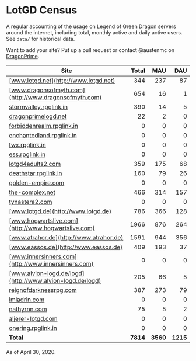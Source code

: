 # LotGD Census
A regular accounting of the usage on Legend of Green Dragon servers around the internet, including total, monthly active and daily active users. See `data/` for historical data.

Want to add your site? Put up a pull request or contact @austenmc on [DragonPrime](http://dragonprime.net).


Site | Total | MAU | DAU
--- | ---:| ---:| ---:
[www.lotgd.net](http://www.lotgd.net)|344|237|87
[www.dragonsofmyth.com](http://www.dragonsofmyth.com)|654|16|1
[stormvalley.rpglink.in](http://stormvalley.rpglink.in)|390|14|5
[dragonprimelogd.net](http://dragonprimelogd.net)|22|2|0
[forbiddenrealm.rpglink.in](http://forbiddenrealm.rpglink.in)|0|0|0
[enchantedland.rpglink.in](http://enchantedland.rpglink.in)|0|0|0
[twx.rpglink.in](http://twx.rpglink.in)|0|0|0
[ess.rpglink.in](http://ess.rpglink.in)|0|0|0
[lotgd4adults2.com](http://lotgd4adults2.com)|359|175|68
[deathstar.rpglink.in](http://deathstar.rpglink.in)|160|79|26
[golden-empire.com](http://golden-empire.com)|0|0|0
[the-complex.net](http://the-complex.net)|466|314|157
[tynastera2.com](http://tynastera2.com)|0|0|0
[www.lotgd.de](http://www.lotgd.de)|786|366|128
[www.hogwartslive.com](http://www.hogwartslive.com)|1966|876|264
[www.atrahor.de](http://www.atrahor.de)|1591|944|356
[www.eassos.de](http://www.eassos.de)|409|193|37
[www.innersinners.com](http://www.innersinners.com)|0|0|0
[www.alvion-logd.de/logd](http://www.alvion-logd.de/logd)|205|66|5
[reignofdarknessrpg.com](http://reignofdarknessrpg.com)|387|273|79
[imladrin.com](http://imladrin.com)|0|0|0
[nathyrnn.com](http://nathyrnn.com)|75|5|2
[aljerer-lotgd.com](http://aljerer-lotgd.com)|0|0|0
[onering.rpglink.in](http://onering.rpglink.in)|0|0|0
**Total**|**7814**|**3560**|**1215**

As of April 30, 2020.
